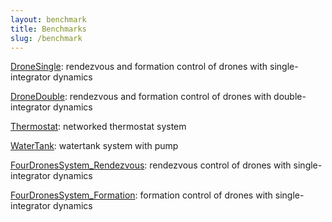 ```yaml
---
layout: benchmark
title: Benchmarks 
slug: /benchmark
---
```


[DroneSingle](models/DroneSingle/dronesingle.html): rendezvous and formation control of drones with single-integrator dynamics
<br />

[DroneDouble](models/DroneDouble/dronedouble.html): rendezvous and formation control of drones with double-integrator dynamics
<br />

[Thermostat](models/Thermostat/thermostat.html): networked thermostat system
<br />

[WaterTank](models/WaterTank/watertank.html): watertank system with pump
<br />

[FourDronesSystem_Rendezvous](models/FourDronesSystem/fourdronessystem.html): rendezvous control of drones with single-integrator dynamics
<br />

[FourDronesSystem_Formation](models/FourDronesSystem_Formation/fourdronessystem_formation.html): formation control of drones with single-integrator dynamics
<br />
